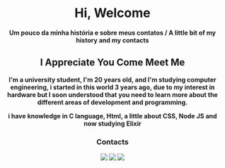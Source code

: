 <h1 align="center" ><strong>Hi, Welcome </h1> 
  
<p align="center">
Um pouco da minha história e sobre meus contatos / A little bit of my history and my contacts <br>
</p>

<h2 align="center" ><strong>I Appreciate You Come Meet Me </h2>

<p align="center">
  I'm a university student, I'm 20 years old, and I'm studying computer engineering, i started in this world 3 years ago, due to my interest in hardware
  but I soon understood that you need to learn more about the different areas of development and programming.
</p>

<p align="center"> i have knowledge in C language, Html, a little about CSS, Node JS and now studying Elixir </p>

<h3 align="center"> Contacts </h3> 
<p align="center">
  <a href="https://www.linkedin.com/in/carlossilvallf/" alt="Linkedin" >
  <img src="https://img.shields.io/badge/-Linkedin-0e76a8?style=flat&logo=Linkedin&logoColor=white&link=https://www.linkedin.com/in/carlossilvallf/" /></a>
  
  <a href="mailto:carlossilvallf@gmail.com" alt="Gmail" >
  <img src="https://img.shields.io/badge/-carlossilvallf@gmail.com-e34c41?style=flat&logo=gmail&logoColor=white&link=carlossilvallf@gmail.com" /></a>
  
  <a href="https://app.rocketseat.com.br/me/carlos-ssilva" alt="Rocketseat" >
  <img src="https://img.shields.io/badge/-RocketSeat-836FFF?style=flat&link=https://app.rocketseat.com.br/me/carlos-ssilva" /></a>
  
</p>
